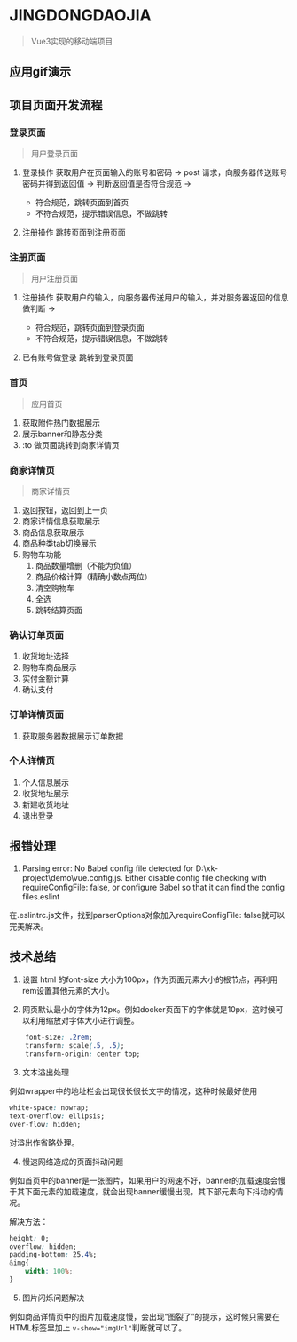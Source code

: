 # JINGDONGDAOJIA
>Vue3实现的移动端项目

## 应用gif演示

## 项目页面开发流程

### 登录页面
>用户登录页面

1. 登录操作
   获取用户在页面输入的账号和密码 -> 
   post 请求，向服务器传送账号密码并得到返回值 ->
   判断返回值是否符合规范 ->
    * 符合规范，跳转页面到首页
    * 不符合规范，提示错误信息，不做跳转

2. 注册操作
   跳转页面到注册页面

### 注册页面
>用户注册页面

1. 注册操作
   获取用户的输入，向服务器传送用户的输入，并对服务器返回的信息做判断 ->
   * 符合规范，跳转页面到登录页面
   * 不符合规范，提示错误信息，不做跳转

2. 已有账号做登录
   跳转到登录页面

### 首页
>应用首页

1. 获取附件热门数据展示
2. 展示banner和静态分类
3. :to 做页面跳转到商家详情页

### 商家详情页
>商家详情页

1. 返回按钮，返回到上一页
2. 商家详情信息获取展示
3. 商品信息获取展示
4. 商品种类tab切换展示
5. 购物车功能
   1. 商品数量增删（不能为负值）
   2. 商品价格计算（精确小数点两位）
   3. 清空购物车
   4. 全选
   5. 跳转结算页面

### 确认订单页面

1. 收货地址选择
2. 购物车商品展示
3. 实付金额计算
4. 确认支付

### 订单详情页面

1. 获取服务器数据展示订单数据

### 个人详情页

1. 个人信息展示
2. 收货地址展示
3. 新建收货地址
4. 退出登录

## 报错处理
1. Parsing error: No Babel config file detected for D:\xk-project\demo\vue.config.js. Either disable config file checking with requireConfigFile: false, or configure Babel so that it can find the config files.eslint

在.eslintrc.js文件，找到parserOptions对象加入requireConfigFile: false就可以完美解决。

## 技术总结
1. 设置 html 的font-size 大小为100px，作为页面元素大小的根节点，再利用rem设置其他元素的大小。


2. 网页默认最小的字体为12px。例如docker页面下的字体就是10px，这时候可以利用缩放对字体大小进行调整。

```css
    font-size: .2rem;
    transform: scale(.5, .5);
    transform-origin: center top;
```

3. 文本溢出处理

例如wrapper中的地址栏会出现很长很长文字的情况，这种时候最好使用
```css
white-space: nowrap;
text-overflow: ellipsis;
over-flow: hidden;
```
对溢出作省略处理。

4. 慢速网络造成的页面抖动问题

例如首页中的banner是一张图片，如果用户的网速不好，banner的加载速度会慢于其下面元素的加载速度，就会出现banner缓慢出现，其下部元素向下抖动的情况。

解决方法：
```css
height: 0;
overflow: hidden;
padding-bottom: 25.4%;
&img{
    width: 100%;
}
```

5. 图片闪烁问题解决

例如商品详情页中的图片加载速度慢，会出现“图裂了”的提示，这时候只需要在HTML标签里加上
`v-show="imgUrl"`判断就可以了。




